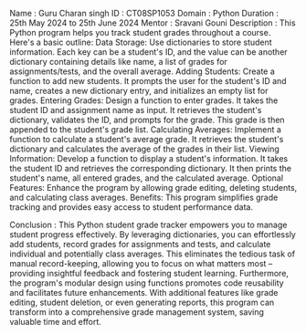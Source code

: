 Name : Guru Charan singh 
ID : CT08SP1053 
Domain : Python 
Duration : 25th May 2024 to 25th June 2024 
Mentor : Sravani Gouni
Description : This Python program helps you track student grades throughout a course. Here's a basic outline:
Data Storage:
Use dictionaries to store student information. Each key can be a student's ID, and the value can be another dictionary containing details like name, a list of grades for assignments/tests, and the overall average.
Adding Students:
Create a function to add new students. It prompts the user for the student's ID and name, creates a new dictionary entry, and initializes an empty list for grades.
Entering Grades:
Design a function to enter grades. It takes the student ID and assignment name as input. It retrieves the student's dictionary, validates the ID, and prompts for the grade. This grade is then appended to the student's grade list.
Calculating Averages:
Implement a function to calculate a student's average grade. It retrieves the student's dictionary and calculates the average of the grades in their list.
Viewing Information:
Develop a function to display a student's information. It takes the student ID and retrieves the corresponding dictionary. It then prints the student's name, all entered grades, and the calculated average.
Optional Features:
Enhance the program by allowing grade editing, deleting students, and calculating class averages.
Benefits:
This program simplifies grade tracking and provides easy access to student performance data.

Conclusion : This Python student grade tracker empowers you to manage student progress effectively. By leveraging dictionaries, you can effortlessly add students, record grades for assignments and tests, and calculate individual and potentially class averages. This eliminates the tedious task of manual record-keeping, allowing you to focus on what matters most – providing insightful feedback and fostering student learning. Furthermore, the program's modular design using functions promotes code reusability and facilitates future enhancements. With additional features like grade editing, student deletion, or even generating reports, this program can transform into a comprehensive grade management system, saving valuable time and effort.
